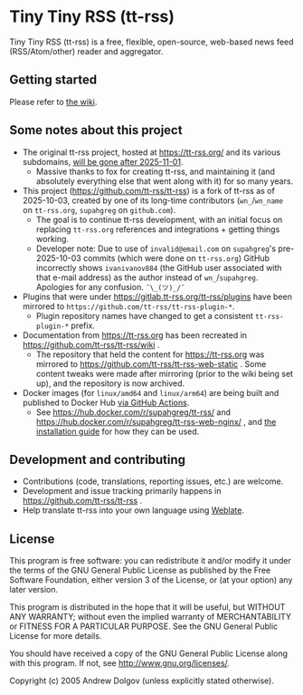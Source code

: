 Tiny Tiny RSS (tt-rss)
======================

Tiny Tiny RSS (tt-rss) is a free, flexible, open-source, web-based news feed (RSS/Atom/other) reader and aggregator.

## Getting started

Please refer to [the wiki](https://github.com/tt-rss/tt-rss/wiki).

## Some notes about this project

* The original tt-rss project, hosted at https://tt-rss.org/ and its various subdomains, [will be gone after 2025-11-01](https://community.tt-rss.org/t/the-end-of-tt-rss-org/7164).
  * Massive thanks to fox for creating tt-rss, and maintaining it (and absolutely everything else that went along with it) for so many years.
* This project (https://github.com/tt-rss/tt-rss) is a fork of tt-rss as of 2025-10-03, created by one of its long-time contributors (`wn_`/`wn_name` on `tt-rss.org`, `supahgreg` on `github.com`).
  * The goal is to continue tt-rss development, with an initial focus on replacing `tt-rss.org` references and integrations + getting things working.
  * Developer note: Due to use of `invalid@email.com` on `supahgreg`'s pre-2025-10-03 commits (which were done on `tt-rss.org`) GitHub incorrectly shows `ivanivanov884`
    (the GitHub user associated with that e-mail address) as the author instead of `wn_`/`supahgreg`.  Apologies for any confusion.  `¯\_(ツ)_/¯`
* Plugins that were under https://gitlab.tt-rss.org/tt-rss/plugins have been mirrored to `https://github.com/tt-rss/tt-rss-plugin-*`.
  * Plugin repository names have changed to get a consistent `tt-rss-plugin-*` prefix.
* Documentation from https://tt-rss.org has been recreated in https://github.com/tt-rss/tt-rss/wiki .
  * The repository that held the content for https://tt-rss.org was mirrored to https://github.com/tt-rss/tt-rss-web-static .
    Some content tweaks were made after mirroring (prior to the wiki being set up), and the repository is now archived.
* Docker images (for `linux/amd64` and `linux/arm64`) are being built and published to Docker Hub [via GitHub Actions](https://github.com/tt-rss/tt-rss/actions/workflows/publish.yml).
  * See https://hub.docker.com/r/supahgreg/tt-rss/ and https://hub.docker.com/r/supahgreg/tt-rss-web-nginx/ , and
    [the installation guide](https://github.com/tt-rss/tt-rss/wiki/Installation-Guide) for how they can be used.

## Development and contributing

* Contributions (code, translations, reporting issues, etc.) are welcome.
* Development and issue tracking primarily happens in https://github.com/tt-rss/tt-rss .
* Help translate tt-rss into your own language using [Weblate](https://hosted.weblate.org/engage/tt-rss/).

## License

This program is free software: you can redistribute it and/or modify
it under the terms of the GNU General Public License as published by
the Free Software Foundation, either version 3 of the License, or
(at your option) any later version.

This program is distributed in the hope that it will be useful,
but WITHOUT ANY WARRANTY; without even the implied warranty of
MERCHANTABILITY or FITNESS FOR A PARTICULAR PURPOSE.  See the
GNU General Public License for more details.

You should have received a copy of the GNU General Public License
along with this program.  If not, see <http://www.gnu.org/licenses/>.

Copyright (c) 2005 Andrew Dolgov (unless explicitly stated otherwise).
